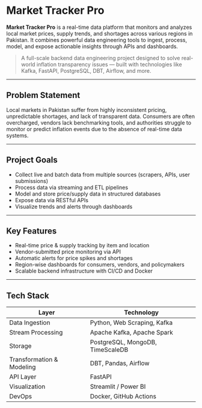 # Market Tracker Pro

**Market Tracker Pro** is a real-time data platform that monitors and analyzes local market prices, supply trends, and shortages across various regions in Pakistan. It combines powerful data engineering tools to ingest, process, model, and expose actionable insights through APIs and dashboards.

> A full-scale backend data engineering project designed to solve real-world inflation transparency issues — built with technologies like Kafka, FastAPI, PostgreSQL, DBT, Airflow, and more.

---

## Problem Statement

Local markets in Pakistan suffer from highly inconsistent pricing, unpredictable shortages, and lack of transparent data. Consumers are often overcharged, vendors lack benchmarking tools, and authorities struggle to monitor or predict inflation events due to the absence of real-time data systems.

---

## Project Goals

- Collect live and batch data from multiple sources (scrapers, APIs, user submissions)
- Process data via streaming and ETL pipelines
- Model and store price/supply data in structured databases
- Expose data via RESTful APIs
- Visualize trends and alerts through dashboards

---

## Key Features

- Real-time price & supply tracking by item and location  
- Vendor-submitted price monitoring via API  
- Automatic alerts for price spikes and shortages  
- Region-wise dashboards for consumers, vendors, and policymakers  
- Scalable backend infrastructure with CI/CD and Docker  

---

## Tech Stack

| Layer                     | Technology                       |
|--------------------------|----------------------------------|
| Data Ingestion           | Python, Web Scraping, Kafka      |
| Stream Processing        | Apache Kafka, Apache Spark       |
| Storage                  | PostgreSQL, MongoDB, TimeScaleDB |
| Transformation & Modeling| DBT, Pandas, Airflow             |
| API Layer                | FastAPI                          |
| Visualization            | Streamlit / Power BI             |
| DevOps                   | Docker, GitHub Actions           |



